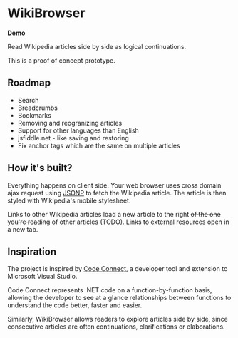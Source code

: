WikiBrowser
===========

**[Demo](http://amadeusw.github.io/WikiBrowser/)**

Read Wikipedia articles side by side as logical continuations.

This is a proof of concept prototype.

Roadmap
---
  * Search
  * Breadcrumbs
  * Bookmarks
  * Removing and reogranizing articles
  * Support for other languages than English
  * jsfiddle.net - like saving and restoring
  * Fix anchor tags which are the same on multiple articles

How it's built?
---

Everything happens on client side. Your web browser uses cross domain ajax request using [JSONP](http://en.wikipedia.org/wiki/JSONP) to fetch the Wikipedia article. The article is then styled with Wikipedia's mobile stylesheet.

Links to other Wikipedia articles load a new article to the right ~~of the one you're reading~~ of other articles (TODO).
Links to external resources open in a new tab.

Inspiration
---

The project is inspired by [Code Connect](http://codeconnect.io/), a developer tool and extension to Microsoft Visual Studio.

Code Connect represents .NET code on a function-by-function basis, allowing the developer to see at a glance relationships between functions to understand the code better, faster and easier.

Similarly, WikiBrowser allows readers to explore articles side by side, since consecutive articles are often continuations, clarifications or elaborations.
